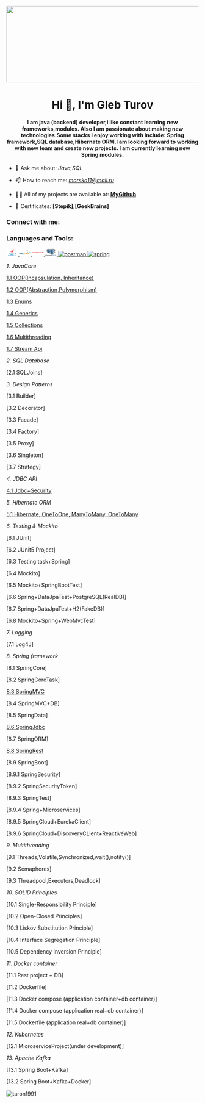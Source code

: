 <p align="center"> <img height="200" width="750" src="https://www.windowschimp.com/wp-content/uploads/2019/07/dynamic-desktop-wallpapers-windows-10.jpg" /> </p>

<h1 align="center">Hi 👋, I'm Gleb Turov </h1>
<h4 align="center">I am java (backend) developer,i like constant learning new frameworks,modules.
Also I am passionate about making new technologies.Some stacks i enjoy working with include: 
Spring framework,SQL database,Hibernate ORM.I am looking forward to working with new team and create new projects. 
I am currently learning new Spring modules.</h4>



- 💬 Ask me about: *Java,SQL*

- 📫 How to reach me: *morsko11@mail.ru*

- 👨‍💻 All of my projects are available at: **[MyGithub](https://github.com/Morsko11)**

- 📜 Certificates: **[Stepik],[GeekBrains]**

<h3 align="left">Connect with me:</h3>


<h3 align="left">Languages and Tools:</h3>
<p align="left">  </a> <a href="https://www.java.com" target="_blank" rel="noreferrer"> <img src="https://raw.githubusercontent.com/devicons/devicon/master/icons/java/java-original.svg" alt="java" width="30" height="20"/> </a> <a href="https://www.mysql.com/" target="_blank" rel="noreferrer"> <img src="https://raw.githubusercontent.com/devicons/devicon/master/icons/mysql/mysql-original-wordmark.svg" alt="mysql" width="30" height="20"/> </a> <a href="https://www.oracle.com/" target="_blank" rel="noreferrer"> <img src="https://raw.githubusercontent.com/devicons/devicon/master/icons/oracle/oracle-original.svg" alt="oracle" width="30" height="20"/> </a> <a href="https://www.postgresql.org" target="_blank" rel="noreferrer"> <img src="https://raw.githubusercontent.com/devicons/devicon/master/icons/postgresql/postgresql-original-wordmark.svg" alt="postgresql" width="30" height="20"/> </a> <a href="https://postman.com" target="_blank" rel="noreferrer"> <img src="https://www.vectorlogo.zone/logos/getpostman/getpostman-icon.svg" alt="postman" width="30" height="20"/> </a> <a href="https://spring.io/" target="_blank" rel="noreferrer"> <img src="https://www.vectorlogo.zone/logos/springio/springio-icon.svg" alt="spring" width="30" height="20"/> </a> </p>

  *1. JavaCore*


  [1.1 OOP(Incapsulation, Inheritance)](https://github.com/Morsko11/Oop-Incapsulation-/tree/master/src/main/java)
  
  [1.2 OOP(Abstraction,Polymorphism)](https://github.com/Morsko11/OOP-Polymorpfism-/tree/master/src/main/java)
  
  [1.3 Enums](https://github.com/Morsko11/Enum/blob/master/src/main/java/org/example/EnumOd.java)
  
  [1.4 Generics](https://github.com/Morsko11/Generics/tree/master/src/main/java/org/example)
  
  [1.5 Collections](https://github.com/Morsko11/Collections/blob/master/src/main/java/org/example/Kartgame.java)
  
  [1.6 Multithreading](https://github.com/Morsko11/MultiThreading/blob/master/src/main/java/org/example/Main.java)

  [1.7 Stream Api](https://github.com/Morsko11/Stream_Api/blob/master/src/main/java/org/example/Main.java)
  
  
  *2. SQL Database*
  
  [2.1 SQLJoins]
  
  
  *3. Design Patterns*
  
  [3.1 Builder]
  
  [3.2 Decorator]
  
  [3.3 Facade]
  
  [3.4 Factory]
  
  [3.5 Proxy]
  
  [3.6 Singleton]
  
  [3.7 Strategy]
  
  
  *4. JDBC API*
  
  [4.1 Jdbc+Security](https://github.com/Morsko11/JDBC_Security/tree/master/src/main/java/com/example/jdbc_security_project)
  
  
  *5. Hibernate ORM*
  
  [5.1 Hibernate, OneToOne, ManyToMany, OneToMany](https://github.com/Morsko11/Hibernate_ORM/tree/master/src/main/java)
  
   
  *6. Testing & Mockito* 
  
  [6.1 JUnit]

  [6.2 JUnit5 Project]
  
  [6.3 Testing task+Spring]
  
  [6.4 Mockito]
  
  [6.5 Mockito+SpringBootTest]
  
  [6.6 Spring+DataJpaTest+PostgreSQL(RealDB)]

  [6.7 Spring+DataJpaTest+H2(FakeDB)]
  
  [6.8 Mockito+Spring+WebMvcTest]
  
  
  *7. Logging*
  
  [7.1 Log4J]
  
  
  *8. Spring framework*
  
  [8.1 SpringCore]
  
  [8.2 SpringCoreTask]
  
  [8.3 SpringMVC](https://github.com/Morsko11/Spring_MVC/tree/master/src/main/java/com/example/sprinwebmvctest)
  
  [8.4 SpringMVC+DB]
  
  [8.5 SpringData]
  
  [8.6 SpringJdbc](https://github.com/Morsko11/Spring_JDBC/tree/master/src/main/java/com/example/springjdbc)
  
  [8.7 SpringORM]
  
  [8.8 SpringRest](https://github.com/Morsko11/SpringREST/tree/master/src/main/java/com/restful/restproject)
  
  [8.9 SpringBoot]
  
  [8.9.1 SpringSecurity]
  
  [8.9.2 SpringSecurityToken]
  
  [8.9.3 SpringTest]
  
  [8.9.4 Spring+Microservices]
  
  [8.9.5 SpringCloud+EurekaClient]
  
  [8.9.6 SpringCloud+DiscoveryCLient+ReactiveWeb]
  
  
  *9. Multithreading*
  
  [9.1 Threads,Volatile,Synchronized,wait(),notify()]
  
  [9.2 Semaphores]
  
  [9.3 Threadpool,Executors,Deadlock]
  
  
  *10. SOLID Principles*
  
 [10.1 Single-Responsibility Principle]
 
 [10.2 Open-Closed Principles]
 
 [10.3 Liskov Substitution Principle]
 
 [10.4 Interface Segregation Principle]
 
 [10.5 Dependency Inversion Principle]
  
  
  *11. Docker container*
  
  [11.1 Rest project + DB]
  
  [11.2 Dockerfile]
 
  [11.3 Docker compose (application container+db container)]

  [11.4 Docker compose (application real+db container)]
  
  [11.5 Dockerfile (application real+db container)]


  *12. Kubernetes*
  
  [12.1 MicroserviceProject(under development)]
  
  
  *13. Apache Kafka*
  
  [13.1 Spring Boot+Kafka]
  
  [13.2 Spring Boot+Kafka+Docker]




<p><img align="center" src="https://github-readme-streak-stats.herokuapp.com/?user=taron1991&" alt="taron1991" /></p>
